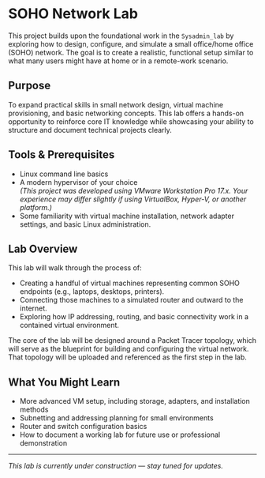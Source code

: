 # SOHO Network Lab

This project builds upon the foundational work in the `Sysadmin_lab` by exploring how to design, configure, and simulate a small office/home office (SOHO) network. The goal is to create a realistic, functional setup similar to what many users might have at home or in a remote-work scenario.

## Purpose

To expand practical skills in small network design, virtual machine provisioning, and basic networking concepts. This lab offers a hands-on opportunity to reinforce core IT knowledge while showcasing your ability to structure and document technical projects clearly.

## Tools & Prerequisites

- Linux command line basics 
- A modern hypervisor of your choice  
  _(This project was developed using VMware Workstation Pro 17.x. Your experience may differ slightly if using VirtualBox, Hyper-V, or another platform.)_
- Some familiarity with virtual machine installation, network adapter settings, and basic Linux administration.

## Lab Overview

This lab will walk through the process of:

- Creating a handful of virtual machines representing common SOHO endpoints (e.g., laptops, desktops, printers).
- Connecting those machines to a simulated router and outward to the internet.
- Exploring how IP addressing, routing, and basic connectivity work in a contained virtual environment.

The core of the lab will be designed around a Packet Tracer topology, which will serve as the blueprint for building and configuring the virtual network. That topology will be uploaded and referenced as the first step in the lab.

## What You Might Learn

- More advanced VM setup, including storage, adapters, and installation methods
- Subnetting and addressing planning for small environments
- Router and switch configuration basics
- How to document a working lab for future use or professional demonstration

---

_This lab is currently under construction — stay tuned for updates._
